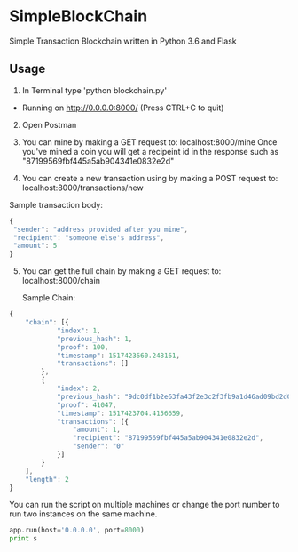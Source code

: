 # SimpleBlockChain
Simple Transaction Blockchain written in Python 3.6 and Flask

## Usage
1. In Terminal type 'python blockchain.py'
* Running on http://0.0.0.0:8000/ (Press CTRL+C to quit)

2. Open Postman

3. You can mine by making a GET request to: localhost:8000/mine
Once you've mined a coin you will get a recipeint id in the response such as "87199569fbf445a5ab904341e0832e2d"

4. You can create a new transaction using by making a POST request to: localhost:8000/transactions/new

  Sample transaction body:
   ```javascript
{
    "sender": "address provided after you mine",
    "recipient": "someone else's address",
    "amount": 5
}
```

5. You can get the full chain by making a GET request to: localhost:8000/chain
 
   Sample Chain:
```javascript
{
    "chain": [{
            "index": 1,
            "previous_hash": 1,
            "proof": 100,
            "timestamp": 1517423660.248161,
            "transactions": []
        },
        {
            "index": 2,
            "previous_hash": "9dc0df1b2e63fa43f2e3c2f3fb9a1d46ad09bd2d0a0ca05c3cec8ef4fc8ea2fa",
            "proof": 41047,
            "timestamp": 1517423704.4156659,
            "transactions": [{
                "amount": 1,
                "recipient": "87199569fbf445a5ab904341e0832e2d",
                "sender": "0"
            }]
        }
    ],
    "length": 2
}
```

You can run the script on multiple machines or change the port number to run two instances on the same machine.
```python
app.run(host='0.0.0.0', port=8000)
print s
```



